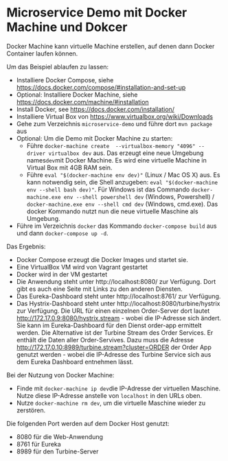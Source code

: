 Microservice Demo mit Docker Machine und Dokcer 
============================

Docker Machine kann virtuelle Machine erstellen, auf denen dann Docker
Container laufen können.

Um das Beispiel ablaufen zu lassen:

- Installiere Docker Compose, siehe
https://docs.docker.com/compose/#installation-and-set-up
- Optional: Installiere Docker Machine, siehe
https://docs.docker.com/machine/#installation
- Install Docker, see https://docs.docker.com/installation/
- Installiere Virtual Box von https://www.virtualbox.org/wiki/Downloads
- Gehe zum Verzeichnis `microservice-demo`  und führe dort `mvn package` aus
- Optional: Um die Demo mit Docker Machine zu starten:
  - Führe `docker-machine create  --virtualbox-memory "4096" --driver
    virtualbox dev` aus. Das erzeugt eine neue Umgebung names`dev`mit Docker
    Machine. Es wird eine virtuelle Machine in Virtual Box mit 4GB RAM sein.
  - Führe `eval "$(docker-machine env dev)"` (Linux / Mac OS X) aus. Es
    kann notwendig sein, die Shell anzugeben: 
         `eval "$(docker-machine env --shell bash dev)"`. Für Windows
         ist das Commando
      `docker-machine.exe env --shell powershell dev` (Windows,
      Powershell) /  `docker-machine.exe env --shell cmd dev` (Windows,
      cmd.exe). Das docker Kommando nutzt nun die neue virtuelle Maschine als Umgebung.
 - Führe im Verzeichnis `docker` das Kommando `docker-compose
   build` aus und dann `docker-compose up -d`. 

Das Ergebnis:

- Docker Compose erzeugt die Docker Images und startet sie.
- Eine VirtualBox VM wird von Vagrant gestartet
- Docker wird in der VM gestartet
- Die Anwendung steht unter http://localhost:8080/ zur
  Verfügung. Dort gibt es auch eine Seite mit Links zu den anderen
  Diensten.
- Das Eureka-Dashboard steht unter http://localhost:8761/ zur Verfügung.
- Das Hystrix-Dashboard steht unter http://localhost:8080/turbine/hystrix zur
  Verfügung. Die URL für einen einzelnen Order-Server dort lautet
  http://172.17.0.9:8080/hystrix.stream - wobei die IP-Adresse sich
  ändert. Sie kann im Eureka-Dashboard für den Dienst order-app
  ermittelt werden. Die Alternative ist der Turbine Stream des Order
  Services. Er enthält die Daten aller Order-Servives. Dazu muss die Adresse
  http://172.17.0.10:8989/turbine.stream?cluster=ORDER der Order App genutzt werden -
  wobei die IP-Adresse des Turbine Service sich aus dem Eureka Dashboard
  entnehmen lässt.

Bei der Nutzung von Docker Machine:

- Finde mit `docker-machine ip dev`die IP-Adresse der virtuellen Maschine. Nutze diese IP-Adresse anstelle von `localhost` in den URLs oben.
- Nutze `docker-machine rm dev`, um die virtuelle Maschine wieder zu zerstören.


Die folgenden Port werden auf  dem Docker Host genutzt:

- 8080 für die Web-Anwendung
- 8761 für Eureka
- 8989 für den Turbine-Server

